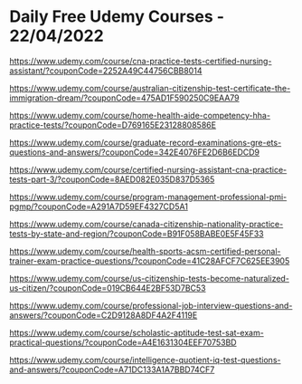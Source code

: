 # Daily Free Udemy Courses - 22/04/2022

https://www.udemy.com/course/cna-practice-tests-certified-nursing-assistant/?couponCode=2252A49C44756CBB8014
https://www.udemy.com/course/australian-citizenship-test-certificate-the-immigration-dream/?couponCode=475AD1F590250C9EAA79
https://www.udemy.com/course/home-health-aide-competency-hha-practice-tests/?couponCode=D769165E23128808586E
https://www.udemy.com/course/graduate-record-examinations-gre-ets-questions-and-answers/?couponCode=342E4076FE2D6B6EDCD9
https://www.udemy.com/course/certified-nursing-assistant-cna-practice-tests-part-3/?couponCode=8AED082E035D837D5365
https://www.udemy.com/course/program-management-professional-pmi-pgmp/?couponCode=A291A7D59EF4327CD5A1
https://www.udemy.com/course/canada-citizenship-nationality-practice-tests-by-state-and-region/?couponCode=B91F058BABE0E5F45F33
https://www.udemy.com/course/health-sports-acsm-certified-personal-trainer-exam-practice-questions/?couponCode=41C28AFCF7C625EE3905
https://www.udemy.com/course/us-citizenship-tests-become-naturalized-us-citizen/?couponCode=019CB644E2BF53D7BC53
https://www.udemy.com/course/professional-job-interview-questions-and-answers/?couponCode=C2D9128A8DF4A2F4119E
https://www.udemy.com/course/scholastic-aptitude-test-sat-exam-practical-questions/?couponCode=A4E1631304EEF70753BD
https://www.udemy.com/course/intelligence-quotient-iq-test-questions-and-answers/?couponCode=A71DC133A1A7BBD74CF7
